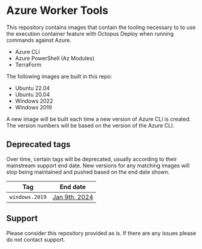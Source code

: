 # Azure Worker Tools

This repository contains images that contain the tooling necessary to to use the execution container feature with Octopus Deploy when running commands against Azure.

- Azure CLI
- Azure PowerShell (Az Modules)
- TerraForm

The following images are built in this repo:

- Ubuntu 22.04
- Ubuntu 20.04 
- Windows 2022 
- Windows 2019

A new image will be built each time a new version of Azure CLI is created.  The version numbers will be based on the version of the Azure CLI.

## Deprecated tags

Over time, certain tags will be deprecated, usually according to their mainstream support end date. New versions for any matching images will stop being maintained and pushed based on the end date shown.

Tag | End date
---------| ---------------
`windows.2019`| [Jan 9th, 2024](https://learn.microsoft.com/en-us/lifecycle/products/windows-server-2019)

## Support

Please consider this repository provided as is.  If there are any issues please do not contact support.